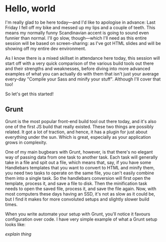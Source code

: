 # Hello, world
I'm really glad to be here today—and I'd like to apologise in advance: Last Friday I fell off my bike and messed up my lips and a couple of teeth. This means my normally funny Scandinavian accent is going to sound even funnier than normal. I'll go slow, though—which I'll need as this entire session will be based on screen-sharing: as I've got HTML slides and will be showing off my entire dev environment.

As I know there is a mixed skillset in attendance here today, this session will start off with a very quick comparison of the various build tools out there and their strengths and weaknesses, before diving into more advanced examples of what you can actually do with them that isn't just your average every-day "Compile your Sass and minify your stuff". Although I'll cover that too!

So let's get this started!

## Grunt
Grunt is the most popular front-end build tool out there today, and it's also one of the first JS build that really existed. These two things are possibly related. It got a lot of traction, and hence, it has a plugin for just about everything under the sun. Which is great, especially as your application grows in complexity.

One of my main bugbears with Grunt, however, is that there's no elegant way of passing data from one task to another task. Each task will generally take in a file and spit out a file, which means that, say, if you have some Handlebars templates that you want to convert to HTML and minify them, you need two tasks to operate on the same file, you can't easily combine them into a single task. So the handlebars conversion will first open the template, process it, and save a file to disk. Then the minification task needs to open the saved file, process it, and save the file again. Now, with most computers these days having an SSD, it's not as slow as it could be, but I find it makes for more convoluted setups and slightly slower build times.

When you write automate your setup with Grunt, you'll notice it favours configuration over code. I have very simple example of what a Grunt setup looks like:

*explain thing*
